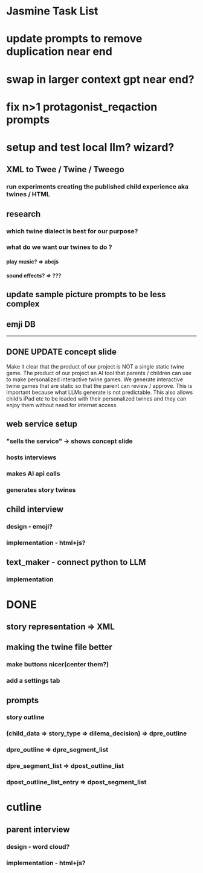 # Jasmine Task List

# update prompts to remove duplication near end
# swap in larger context gpt near end?
# fix n>1 protagonist_reqaction prompts
# setup and test local llm? wizard?

## XML to Twee / Twine / Tweego
### run experiments creating the published child experience aka twines / HTML

## research 
### which twine dialect is best for our purpose?
### what do we want our twines to do ? 
#### play music? => abcjs 
#### sound effects? => ???

## update sample picture prompts to be less complex 

## emji DB

---------------------


## DONE UPDATE concept slide 

Make it clear that the product of our project is NOT a single static twine game. The product of our project an AI tool that parents / children can use to make personalized interactive twine games.
We generate interactive twine games that are static so that the parent can review / approve. This is important because what LLMs generate is not predictable. This also allows child’s iPad etc to be loaded with their personalized twines and they can enjoy them without need for internet access. 


## web service setup
### "sells the service" -> shows concept slide
### hosts interviews
### makes AI api calls
### generates story twines

## child interview
### design - emoji?
### implementation - html+js?

## text_maker - connect python to LLM
### implementation

# DONE
## story representation => XML

## making the twine file better
### make buttons nicer(center them?)
### add a settings tab 

## prompts
### story outline

### (child_data => story_type => dilema_decision) => dpre_outline

### dpre_outline => dpre_segment_list 

### dpre_segment_list => dpost_outline_list

### dpost_outline_list_entry => dpost_segment_list





# cutline

## parent interview
### design - word cloud?
### implementation - html+js?